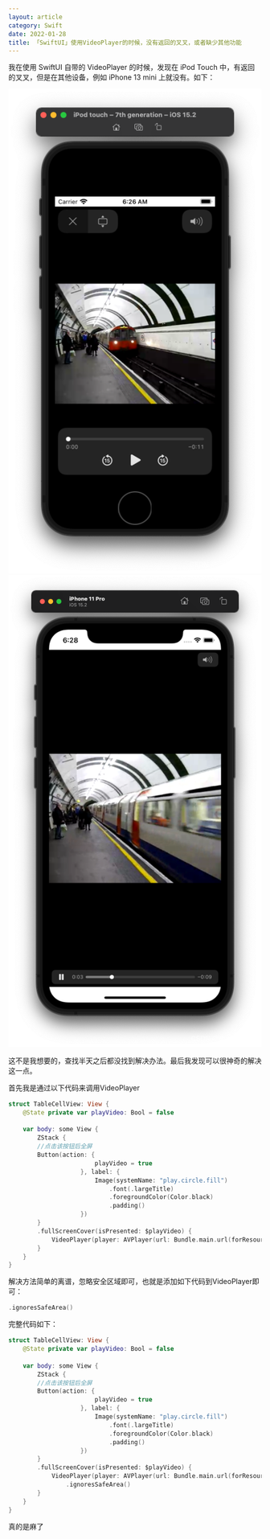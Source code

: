 ```yaml
---
layout: article
category: Swift
date: 2022-01-28
title: 「SwiftUI」使用VideoPlayer的时候，没有返回的叉叉，或者缺少其他功能
---
```

<!-- excerpt-start -->
我在使用 SwiftUI 自带的 VideoPlayer 的时候，发现在 iPod Touch 中，有返回的叉叉，但是在其他设备，例如 iPhone 13 mini 上就没有。如下：

![iPod Touch示意图](/assets/images/fcdb6a4107274fc9abf7c85db3029316.png)
![iPhone 13 mini示意图](/assets/images/6fa52574611f443d96f788462df7bebf.png)

这不是我想要的，查找半天之后都没找到解决办法。最后我发现可以很神奇的解决这一点。

首先我是通过以下代码来调用VideoPlayer

```swift
struct TableCellView: View {
    @State private var playVideo: Bool = false
    
    var body: some View {
        ZStack {
        //点击该按钮后全屏
        Button(action: {
                        playVideo = true
                    }, label: {
                        Image(systemName: "play.circle.fill")
                            .font(.largeTitle)
                            .foregroundColor(Color.black)
                            .padding()
                    })
        }
        .fullScreenCover(isPresented: $playVideo) {
            VideoPlayer(player: AVPlayer(url: Bundle.main.url(forResource: "v1", withExtension: "mov")!))
        }
    }
}
```

解决方法简单的离谱，忽略安全区域即可，也就是添加如下代码到VideoPlayer即可：

```swift
.ignoresSafeArea()
```

完整代码如下：

```swift
struct TableCellView: View {
    @State private var playVideo: Bool = false
    
    var body: some View {
        ZStack {
        //点击该按钮后全屏
        Button(action: {
                        playVideo = true
                    }, label: {
                        Image(systemName: "play.circle.fill")
                            .font(.largeTitle)
                            .foregroundColor(Color.black)
                            .padding()
                    })
        }
        .fullScreenCover(isPresented: $playVideo) {
            VideoPlayer(player: AVPlayer(url: Bundle.main.url(forResource: "v1", withExtension: "mov")!))
            	.ignoresSafeArea()
        }
    }
}
```

真的是麻了